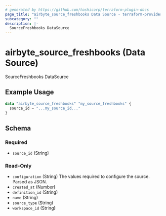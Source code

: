 ```yaml
---
# generated by https://github.com/hashicorp/terraform-plugin-docs
page_title: "airbyte_source_freshbooks Data Source - terraform-provider-airbyte"
subcategory: ""
description: |-
  SourceFreshbooks DataSource
---
```


# airbyte_source_freshbooks (Data Source)

SourceFreshbooks DataSource

## Example Usage

```terraform
data "airbyte_source_freshbooks" "my_source_freshbooks" {
  source_id = "...my_source_id..."
}
```

<!-- schema generated by tfplugindocs -->
## Schema

### Required

- `source_id` (String)

### Read-Only

- `configuration` (String) The values required to configure the source. Parsed as JSON.
- `created_at` (Number)
- `definition_id` (String)
- `name` (String)
- `source_type` (String)
- `workspace_id` (String)
